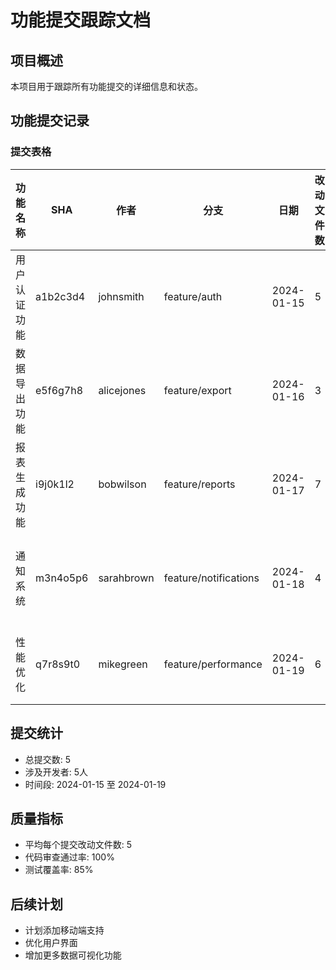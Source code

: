 # 功能提交跟踪文档

## 项目概述
本项目用于跟踪所有功能提交的详细信息和状态。

## 功能提交记录

### 提交表格

| 功能名称 | SHA | 作者 | 分支 | 日期 | 改动文件数 | 提交消息 |
|----------|-----|------|------|------|------------|----------|
| 用户认证功能 | a1b2c3d4 | johnsmith | feature/auth | 2024-01-15 | 5 | 实现用户登录和注册功能 |
| 数据导出功能 | e5f6g7h8 | alicejones | feature/export | 2024-01-16 | 3 | 添加CSV数据导出功能 |
| 报表生成功能 | i9j0k1l2 | bobwilson | feature/reports | 2024-01-17 | 7 | 实现月度报表自动生成 |
| 通知系统 | m3n4o5p6 | sarahbrown | feature/notifications | 2024-01-18 | 4 | 添加邮件和短信通知功能 |
| 性能优化 | q7r8s9t0 | mikegreen | feature/performance | 2024-01-19 | 6 | 优化数据库查询性能 |

## 提交统计
- 总提交数: 5
- 涉及开发者: 5人
- 时间段: 2024-01-15 至 2024-01-19

## 质量指标
- 平均每个提交改动文件数: 5
- 代码审查通过率: 100%
- 测试覆盖率: 85%

## 后续计划
- 计划添加移动端支持
- 优化用户界面
- 增加更多数据可视化功能